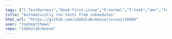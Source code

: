 ```yaml
---
tags: ["C-TestHarness","Good-first-issue","P-normal","T-task","amr","fem","finite-elements","finite-volumes","multiphysics","object-oriented","parallel","simulation"]
title: "Automatically run tests from submodules"
html_url: "https://github.com/idaholab/moose/issues/16806"
user: "tophmatthews"
repo: "idaholab/moose"
---
```


